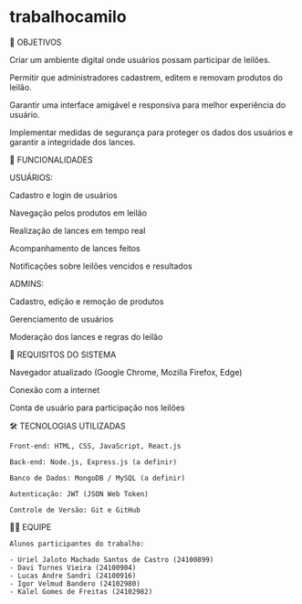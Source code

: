 # trabalhocamilo
🎯 OBJETIVOS

   Criar um ambiente digital onde usuários possam participar de leilões.
  
   Permitir que administradores cadastrem, editem e removam produtos do leilão.
  
   Garantir uma interface amigável e responsiva para melhor experiência do usuário.
  
   Implementar medidas de segurança para proteger os dados dos usuários e garantir a integridade dos lances.
   

🔑 FUNCIONALIDADES

USUÁRIOS:
   
   Cadastro e login de usuários
   
   Navegação pelos produtos em leilão
   
   Realização de lances em tempo real
   
   Acompanhamento de lances feitos
   
   Notificações sobre leilões vencidos e resultados

ADMINS:

   Cadastro, edição e remoção de produtos
   
   Gerenciamento de usuários
   
   Moderação dos lances e regras do leilão
   

📌 REQUISITOS DO SISTEMA

   Navegador atualizado (Google Chrome, Mozilla Firefox, Edge)
   
   Conexão com a internet
   
   Conta de usuário para participação nos leilões


🛠 TECNOLOGIAS UTILIZADAS

    Front-end: HTML, CSS, JavaScript, React.js
    
    Back-end: Node.js, Express.js (a definir)
    
    Banco de Dados: MongoDB / MySQL (a definir)
    
    Autenticação: JWT (JSON Web Token) 
    
    Controle de Versão: Git e GitHub


👨‍🎓 EQUIPE 

    Alunos participantes do trabalho:
    
    - Uriel Jaloto Machado Santos de Castro (24100899)
    - Davi Turnes Vieira (24100904)
    - Lucas Andre Sandri (24100916)
    - Igor Velmud Bandero (24102980)
    - Kalel Gomes de Freitas (24102982)
 
